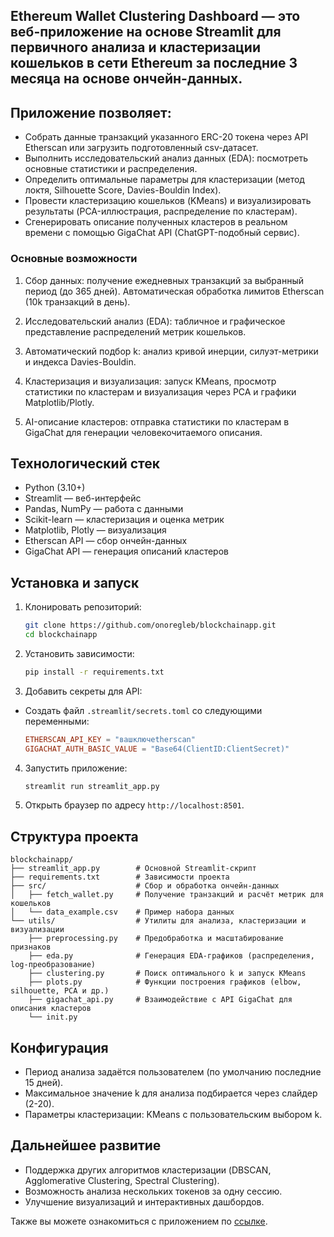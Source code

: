 ## Ethereum Wallet Clustering Dashboard — это веб-приложение на основе Streamlit для первичного анализа и кластеризации кошельков в сети Ethereum за последние 3 месяца на основе ончейн-данных. 

## Приложение позволяет:

* Собрать данные транзакций указанного ERC-20 токена через API Etherscan или загрузить подготовленный csv-датасет.
* Выполнить исследовательский анализ данных (EDA): посмотреть основные статистики и распределения.
* Определить оптимальные параметры для кластеризации (метод локтя, Silhouette Score, Davies-Bouldin Index).
* Провести кластеризацию кошельков (KMeans) и визуализировать результаты (PCA-иллюстрация, распределение по кластерам).
* Сгенерировать описание полученных кластеров в реальном времени с помощью GigaChat API (ChatGPT-подобный сервис).

### Основные возможности

1. Сбор данных: получение ежедневных транзакций за выбранный период (до 365 дней). Автоматическая обработка лимитов Etherscan (10k транзакций в день).

2. Исследовательский анализ (EDA): табличное и графическое представление распределений метрик кошельков.

3. Автоматический подбор k: анализ кривой инерции, силуэт-метрики и индекса Davies-Bouldin.

4. Кластеризация и визуализация: запуск KMeans, просмотр статистики по кластерам и визуализация через PCA и графики Matplotlib/Plotly.

5. AI-описание кластеров: отправка статистики по кластерам в GigaChat для генерации человекочитаемого описания.

## Технологический стек

* Python (3.10+)
* Streamlit — веб-интерфейс
* Pandas, NumPy — работа с данными
* Scikit-learn — кластеризация и оценка метрик
* Matplotlib, Plotly — визуализация
* Etherscan API — сбор ончейн-данных
* GigaChat API — генерация описаний кластеров

## Установка и запуск

1. Клонировать репозиторий:
   ```bash
   git clone https://github.com/onoregleb/blockchainapp.git
   cd blockchainapp
   ```

2. Установить зависимости:
   ```bash
   pip install -r requirements.txt
   ```

3. Добавить секреты для API:
 * Создать файл `.streamlit/secrets.toml` со следующими переменными:
     ```toml
     ETHERSCAN_API_KEY = "вашключetherscan"
     GIGACHAT_AUTH_BASIC_VALUE = "Base64(ClientID:ClientSecret)"
     ```

4. Запустить приложение:
   ```bash
   streamlit run streamlit_app.py
   ```

5. Открыть браузер по адресу `http://localhost:8501`.

## Структура проекта

```text
blockchainapp/
├── streamlit_app.py        # Основной Streamlit-скрипт
├── requirements.txt        # Зависимости проекта
├── src/                    # Сбор и обработка ончейн-данных
│   ├── fetch_wallet.py     # Получение транзакций и расчёт метрик для кошельков
│   └── data_example.csv    # Пример набора данных
└── utils/                  # Утилиты для анализа, кластеризации и визуализации
    ├── preprocessing.py    # Предобработка и масштабирование признаков
    ├── eda.py              # Генерация EDA-графиков (распределения, log-преобразование)
    ├── clustering.py       # Поиск оптимального k и запуск KMeans
    ├── plots.py            # Функции построения графиков (elbow, silhouette, PCA и др.)
    ├── gigachat_api.py     # Взаимодействие с API GigaChat для описания кластеров
    └── init.py
```

## Конфигурация

* Период анализа задаётся пользователем (по умолчанию последние 15 дней).
* Максимальное значение k для анализа подбирается через слайдер (2-20).
* Параметры кластеризации: KMeans с пользовательским выбором k.

## Дальнейшее развитие

* Поддержка других алгоритмов кластеризации (DBSCAN, Agglomerative Clustering, Spectral Clustering).
* Возможность анализа нескольких токенов за одну сессию.
* Улучшение визуализаций и интерактивных дашбордов.

Также вы можете ознакомиться с приложением по [ссылке](https://blockchain-clustering.streamlit.app/).